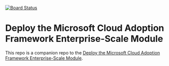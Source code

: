 [![Board Status](https://dev.azure.com/dutzageoorge/afe2b5dc-3224-4c1d-943f-4f2e111bb62f/e8e6f8f3-a4de-4cc9-bc9f-c7c6b8e68698/_apis/work/boardbadge/f121f828-4215-4d80-82f0-d4ca7ed4d535)](https://dev.azure.com/dutzageoorge/afe2b5dc-3224-4c1d-943f-4f2e111bb62f/_boards/board/t/e8e6f8f3-a4de-4cc9-bc9f-c7c6b8e68698/Microsoft.RequirementCategory)
# Deploy the Microsoft Cloud Adoption Framework Enterprise-Scale Module

This repo is a companion repo to the [Deploy the Microsoft Cloud Adoption Framework Enterprise-Scale Module](https://learn.hashicorp.com/tutorials/terraform/microsoft-caf-enterprise-scale).
